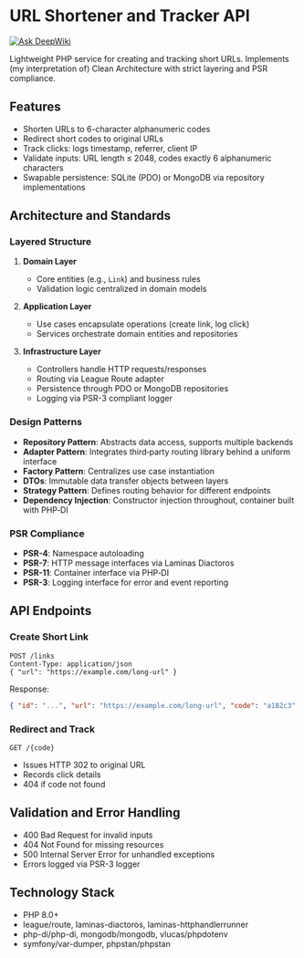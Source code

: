 # URL Shortener and Tracker API

[![Ask DeepWiki](https://deepwiki.com/badge.svg)](https://deepwiki.com/moisesmmele/shortener-api)


Lightweight PHP service for creating and tracking short URLs. Implements (my interpretation of) Clean Architecture with strict layering and PSR compliance.

## Features

* Shorten URLs to 6-character alphanumeric codes
* Redirect short codes to original URLs
* Track clicks: logs timestamp, referrer, client IP
* Validate inputs: URL length ≤ 2048, codes exactly 6 alphanumeric characters
* Swapable persistence: SQLite (PDO) or MongoDB via repository implementations

## Architecture and Standards

### Layered Structure

1. **Domain Layer**

   * Core entities (e.g., `Link`) and business rules
   * Validation logic centralized in domain models
2. **Application Layer**

   * Use cases encapsulate operations (create link, log click)
   * Services orchestrate domain entities and repositories
3. **Infrastructure Layer**

   * Controllers handle HTTP requests/responses
   * Routing via League Route adapter
   * Persistence through PDO or MongoDB repositories
   * Logging via PSR-3 compliant logger

### Design Patterns

* **Repository Pattern**: Abstracts data access, supports multiple backends
* **Adapter Pattern**: Integrates third‑party routing library behind a uniform interface
* **Factory Pattern**: Centralizes use case instantiation
* **DTOs**: Immutable data transfer objects between layers
* **Strategy Pattern**: Defines routing behavior for different endpoints
* **Dependency Injection**: Constructor injection throughout, container built with PHP‑DI

### PSR Compliance

* **PSR-4**: Namespace autoloading
* **PSR-7**: HTTP message interfaces via Laminas Diactoros
* **PSR-11**: Container interface via PHP‑DI
* **PSR-3**: Logging interface for error and event reporting

## API Endpoints

### Create Short Link

```
POST /links
Content-Type: application/json
{ "url": "https://example.com/long-url" }
```

Response:

```json
{ "id": "...", "url": "https://example.com/long-url", "code": "a1B2c3" }
```

### Redirect and Track

```
GET /{code}
```

* Issues HTTP 302 to original URL
* Records click details
* 404 if code not found

## Validation and Error Handling

* 400 Bad Request for invalid inputs
* 404 Not Found for missing resources
* 500 Internal Server Error for unhandled exceptions
* Errors logged via PSR-3 logger

## Technology Stack

* PHP 8.0+
* league/route, laminas-diactoros, laminas-httphandlerrunner
* php-di/php-di, mongodb/mongodb, vlucas/phpdotenv
* symfony/var-dumper, phpstan/phpstan
